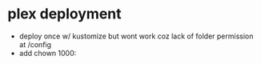 # plex deployment
- deploy once w/ kustomize but wont work coz lack of folder permission at /config
- add chown 1000:
